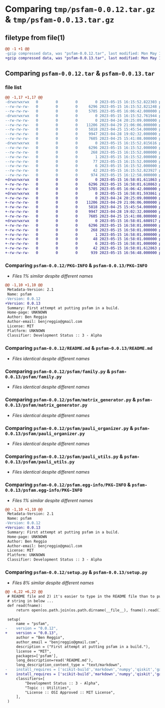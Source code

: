 # Comparing `tmp/psfam-0.0.12.tar.gz` & `tmp/psfam-0.0.13.tar.gz`

## filetype from file(1)

```diff
@@ -1 +1 @@
-gzip compressed data, was "psfam-0.0.12.tar", last modified: Mon May 15 16:15:52 2023, max compression
+gzip compressed data, was "psfam-0.0.13.tar", last modified: Mon May 15 16:58:01 2023, max compression
```

## Comparing `psfam-0.0.12.tar` & `psfam-0.0.13.tar`

### file list

```diff
@@ -1,17 +1,17 @@
-drwxrwxrwx   0        0        0        0 2023-05-15 16:15:52.822303 psfam-0.0.12/
--rw-rw-rw-   0        0        0     6296 2023-05-15 16:15:52.821248 psfam-0.0.12/PKG-INFO
--rw-rw-rw-   0        0        0     5705 2023-05-05 16:06:42.000000 psfam-0.0.12/README.md
-drwxrwxrwx   0        0        0        0 2023-05-15 16:15:52.761944 psfam-0.0.12/psfam/
--rw-rw-rw-   0        0        0        0 2023-04-24 20:25:09.000000 psfam-0.0.12/psfam/__init__.py
--rw-rw-rw-   0        0        0    11206 2023-04-29 21:06:06.000000 psfam-0.0.12/psfam/family.py
--rw-rw-rw-   0        0        0     5818 2023-04-25 15:45:54.000000 psfam-0.0.12/psfam/matrix_generator.py
--rw-rw-rw-   0        0        0     9947 2023-04-28 19:02:32.000000 psfam-0.0.12/psfam/pauli_organizer.py
--rw-rw-rw-   0        0        0     7605 2023-04-25 15:41:08.000000 psfam-0.0.12/psfam/pauli_utils.py
-drwxrwxrwx   0        0        0        0 2023-05-15 16:15:52.815616 psfam-0.0.12/psfam.egg-info/
--rw-rw-rw-   0        0        0     6296 2023-05-15 16:15:52.000000 psfam-0.0.12/psfam.egg-info/PKG-INFO
--rw-rw-rw-   0        0        0      268 2023-05-15 16:15:52.000000 psfam-0.0.12/psfam.egg-info/SOURCES.txt
--rw-rw-rw-   0        0        0        1 2023-05-15 16:15:52.000000 psfam-0.0.12/psfam.egg-info/dependency_links.txt
--rw-rw-rw-   0        0        0       77 2023-05-15 16:15:52.000000 psfam-0.0.12/psfam.egg-info/requires.txt
--rw-rw-rw-   0        0        0        6 2023-05-15 16:15:52.000000 psfam-0.0.12/psfam.egg-info/top_level.txt
--rw-rw-rw-   0        0        0       42 2023-05-15 16:15:52.823927 psfam-0.0.12/setup.cfg
--rw-rw-rw-   0        0        0      974 2023-05-15 16:12:58.000000 psfam-0.0.12/setup.py
+drwxrwxrwx   0        0        0        0 2023-05-15 16:58:01.611863 psfam-0.0.13/
+-rw-rw-rw-   0        0        0     6296 2023-05-15 16:58:01.610863 psfam-0.0.13/PKG-INFO
+-rw-rw-rw-   0        0        0     5705 2023-05-05 16:06:42.000000 psfam-0.0.13/README.md
+drwxrwxrwx   0        0        0        0 2023-05-15 16:58:01.593861 psfam-0.0.13/psfam/
+-rw-rw-rw-   0        0        0        0 2023-04-24 20:25:09.000000 psfam-0.0.13/psfam/__init__.py
+-rw-rw-rw-   0        0        0    11206 2023-04-29 21:06:06.000000 psfam-0.0.13/psfam/family.py
+-rw-rw-rw-   0        0        0     5818 2023-04-25 15:45:54.000000 psfam-0.0.13/psfam/matrix_generator.py
+-rw-rw-rw-   0        0        0     9947 2023-04-28 19:02:32.000000 psfam-0.0.13/psfam/pauli_organizer.py
+-rw-rw-rw-   0        0        0     7605 2023-04-25 15:41:08.000000 psfam-0.0.13/psfam/pauli_utils.py
+drwxrwxrwx   0        0        0        0 2023-05-15 16:58:01.608917 psfam-0.0.13/psfam.egg-info/
+-rw-rw-rw-   0        0        0     6296 2023-05-15 16:58:01.000000 psfam-0.0.13/psfam.egg-info/PKG-INFO
+-rw-rw-rw-   0        0        0      268 2023-05-15 16:58:01.000000 psfam-0.0.13/psfam.egg-info/SOURCES.txt
+-rw-rw-rw-   0        0        0        1 2023-05-15 16:58:01.000000 psfam-0.0.13/psfam.egg-info/dependency_links.txt
+-rw-rw-rw-   0        0        0       48 2023-05-15 16:58:01.000000 psfam-0.0.13/psfam.egg-info/requires.txt
+-rw-rw-rw-   0        0        0        6 2023-05-15 16:58:01.000000 psfam-0.0.13/psfam.egg-info/top_level.txt
+-rw-rw-rw-   0        0        0       42 2023-05-15 16:58:01.612863 psfam-0.0.13/setup.cfg
+-rw-rw-rw-   0        0        0      939 2023-05-15 16:56:48.000000 psfam-0.0.13/setup.py
```

### Comparing `psfam-0.0.12/PKG-INFO` & `psfam-0.0.13/PKG-INFO`

 * *Files 1% similar despite different names*

```diff
@@ -1,10 +1,10 @@
 Metadata-Version: 2.1
 Name: psfam
-Version: 0.0.12
+Version: 0.0.13
 Summary: First attempt at putting psfam in a build.
 Home-page: UNKNOWN
 Author: Ben Reggio
 Author-email: benjreggio@gmail.com
 License: MIT
 Platform: UNKNOWN
 Classifier: Development Status :: 3 - Alpha
```

### Comparing `psfam-0.0.12/README.md` & `psfam-0.0.13/README.md`

 * *Files identical despite different names*

### Comparing `psfam-0.0.12/psfam/family.py` & `psfam-0.0.13/psfam/family.py`

 * *Files identical despite different names*

### Comparing `psfam-0.0.12/psfam/matrix_generator.py` & `psfam-0.0.13/psfam/matrix_generator.py`

 * *Files identical despite different names*

### Comparing `psfam-0.0.12/psfam/pauli_organizer.py` & `psfam-0.0.13/psfam/pauli_organizer.py`

 * *Files identical despite different names*

### Comparing `psfam-0.0.12/psfam/pauli_utils.py` & `psfam-0.0.13/psfam/pauli_utils.py`

 * *Files identical despite different names*

### Comparing `psfam-0.0.12/psfam.egg-info/PKG-INFO` & `psfam-0.0.13/psfam.egg-info/PKG-INFO`

 * *Files 1% similar despite different names*

```diff
@@ -1,10 +1,10 @@
 Metadata-Version: 2.1
 Name: psfam
-Version: 0.0.12
+Version: 0.0.13
 Summary: First attempt at putting psfam in a build.
 Home-page: UNKNOWN
 Author: Ben Reggio
 Author-email: benjreggio@gmail.com
 License: MIT
 Platform: UNKNOWN
 Classifier: Development Status :: 3 - Alpha
```

### Comparing `psfam-0.0.12/setup.py` & `psfam-0.0.13/setup.py`

 * *Files 8% similar despite different names*

```diff
@@ -6,22 +6,22 @@
 # README file and 2) it's easier to type in the README file than to put a raw
 # string in below ...
 def read(fname):
     return open(os.path.join(os.path.dirname(__file__), fname)).read()
 
 setup(
     name = "psfam",
-    version = "0.0.12",
+    version = "0.0.13",
     author = "Ben Reggio",
     author_email = "benjreggio@gmail.com",
     description = ("First attempt at putting psfam in a build."),
     license = "MIT",
     packages=['psfam'],
     long_description=read('README.md'),
     long_description_content_type = "text/markdown",
-    install_requires = ['scikit-build','markdown','numpy','qiskit','galois','scipy','functools','itertools','operator'],
+    install_requires = ['scikit-build','markdown','numpy','qiskit','galois','scipy'],
     classifiers=[
         "Development Status :: 3 - Alpha",
         "Topic :: Utilities",
         "License :: OSI Approved :: MIT License",
     ],
 )
```

